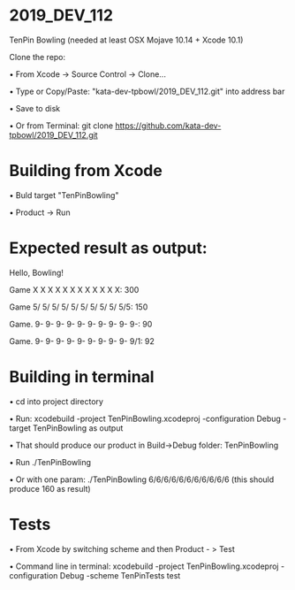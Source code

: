 # 2019_DEV_112

TenPin Bowling (needed at least OSX Mojave 10.14 + Xcode 10.1)

Clone the repo:

• From Xcode -> Source Control -> Clone...

• Type or Copy/Paste: "kata-dev-tpbowl/2019_DEV_112.git" into address bar

• Save to disk

• Or from Terminal: git clone https://github.com/kata-dev-tpbowl/2019_DEV_112.git


# Building from Xcode

• Buld target "TenPinBowling"

• Product -> Run

# Expected result as output:

Hello, Bowling!

Game  X X X X X X X X X X X X: 300

Game  5/ 5/ 5/ 5/ 5/ 5/ 5/ 5/ 5/ 5/5: 150

Game. 9- 9- 9- 9- 9- 9- 9- 9- 9- 9-: 90

Game. 9- 9- 9- 9- 9- 9- 9- 9- 9- 9/1: 92

# Building in terminal

• cd into project directory

• Run: xcodebuild -project TenPinBowling.xcodeproj -configuration Debug -target TenPinBowling as output 

• That should produce our product in Build->Debug folder: TenPinBowling

• Run ./TenPinBowling

• Or with one param: ./TenPinBowling 6/6/6/6/6/6/6/6/6/6/6  (this should produce 160 as result)

# Tests

• From Xcode by switching scheme and then Product - > Test

• Command line in terminal: xcodebuild -project TenPinBowling.xcodeproj -configuration Debug -scheme TenPinTests test

